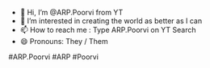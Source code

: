 - 👋 Hi, I’m @ARP.Poorvi from YT
- 👀 I’m interested in creating the world as better as I can
- 📫 How to reach me : Type ARP.Poorvi on YT Search
- 😄 Pronouns: They / Them

#ARP.Poorvi #ARP #Poorvi

<!---
ARP1Poorvi/ARP1Poorvi is a ✨ special ✨ repository because its `README.md` (this file) appears on your GitHub profile.
You can click the Preview link to take a look at your changes.
--->
